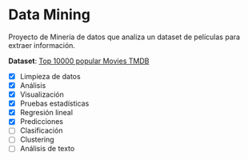 # Data Mining
Proyecto de Minería de datos que analiza un dataset de películas para extraer información.

**Dataset**: [Top 10000 popular Movies TMDB](https://www.kaggle.com/datasets/ursmaheshj/top-10000-popular-movies-tmdb-05-2023)

- [x] Limpieza de datos
- [x] Análisis
- [x] Visualización
- [x] Pruebas estadísticas
- [x] Regresión lineal
- [x] Predicciones
- [ ] Clasificación
- [ ] Clustering
- [ ] Análisis de texto

